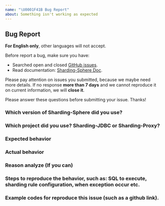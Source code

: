 ```yaml
---
name: "\U0001F41B Bug Report"
about: Something isn't working as expected
---
```


## Bug Report

**For English only**, other languages will not accept.

Before report a bug, make sure you have:

- Searched open and closed [GitHub issues](https://github.com/sharding-sphere/sharding-sphere/issues).
- Read documentation: [Sharding-Sphere Doc](http://shardingsphere.io/document/current/en/overview/).

Please pay attention on issues you submitted, because we maybe need more details. 
If no response **more than 7 days** and we cannot reproduce it on current information, we will **close it**.

Please answer these questions before submitting your issue. Thanks!

### Which version of Sharding-Sphere did you use?

### Which project did you use? Sharding-JDBC or Sharding-Proxy?

### Expected behavior

### Actual behavior

### Reason analyze (If you can)

### Steps to reproduce the behavior, such as: SQL to execute, sharding rule configuration, when exception occur etc.

### Example codes for reproduce this issue (such as a github link).
